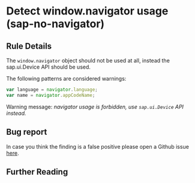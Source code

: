 # Detect window.navigator usage (sap-no-navigator)

## Rule Details

The `window.navigator` object should not be used at all, instead the sap.ui.Device API should be used.

The following patterns are considered warnings:

```js
var language = navigator.language;
var name = navigator.appCodeName;
```

Warning message: _navigator usage is forbidden, use `sap.ui.Device` API instead._

## Bug report

In case you think the finding is a false positive please open a Github issue [here](https://github.com/SAP/open-ux-tools/issues).

## Further Reading

